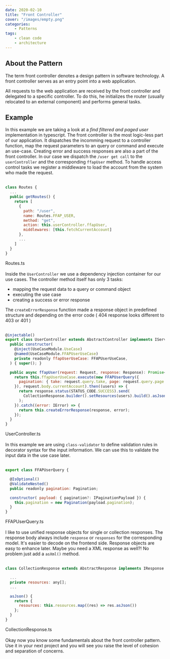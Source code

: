 ```yaml
---
date: 2020-02-10
title: "Front Controller"
cover: "/images/empty.png"
categories:
    - Patterns
tags:
    - clean code
    - architecture
---
```


## About the Pattern

The term front controller denotes a design pattern in software technology. A front controller serves as an entry point into a web application.

All requests to the web application are received by the front controller and delegated to a specific controller. To do this, he initializes the router (usually relocated to an external component) and performs general tasks.

## Example

In this example we are taking a look at a *find filtered and paged user* implementation in typescript. The front controller is the most logic-less part of our application. It dispatches the incomming request to a controller function, map the request parameters to an query or command and execute an use-case. Creating error and success responses are also a part of the front controller. In our case we dispatch the `/user get call` to the `userController` and the corresponding `ffapUser` method. To handle access control tasks we register a middleware to load the account from the system who made the request.
<br/><br/>
```javascript
class Routes {
  ...
  public getRoutes() {
    return [
      {
        path: "/user",
        name: Routes.FFAP_USER,
        method: "get",
        action: this.userController.ffapUser,
        middlewares: [this.fetchCurrentAccount]
      },
      ...
    ]
  }
}
```
Routes.ts
<br/><br/>
Inside the `UserController` we use a dependency injection container for our use cases. The controller method itself has only 3 tasks:
* mapping the request data to a query or command object
* executing the use case
* creating a success or error response

The `createErrorResponse` function made a response object in predefined structure and depending on the error code ( 404 response looks different to 403 or 401 )
<br/><br/>

```javascript
@injectable()
export class UserController extends AbstractController implements IServiceController {
  public constructor(
    @inject(UseCaseModule.UseCase)
    @named(UseCaseModule.FFAPUserUseCase)
    private readonly ffapUserUseCase: FFAPUserUseCase,
  ) { super(); }

  public async ffapUser(request: Request, response: Response): Promise<Response> {
    return this.ffapUserUseCase.execute(new FFAPUserQuery({
      pagination: { take: request.query.take, page: request.query.page },
    }), request.body.currentAccount).then((users) => {
      return response.status(STATUS_CODE.SUCCESS).send(
        CollectionResponse.builder().setResources(users).build().asJson()
      );
    }).catch((error: IError) => {
      return this.createErrorResponse(response, error);
    });
  }
}
```
UserController.ts
<br/><br/>
In this example we are using `class-validator` to define validation rules in decorator syntax for the input information. We can use this to validate the input data in the use case later.
<br/><br/>
```javascript
export class FFAPUserQuery {

  @IsOptional()
  @ValidateNested()
  public readonly pagination: Pagination;

  constructor( payload: { pagination?: IPaginationPayload }) {
    this.pagination = new Pagination(payload.pagination);
  }
}
```
FFAPUserQuery.ts
<br/><br/>
I like to use unified response objects for single or collection responses. The response body always include `response` or `responses` for the corresponding model. It's easier to decode on the frontend side. Response objects are easy to enhance later. Maybe you need a XML response as well?! No problem just add a `asXml()` method.
<br/><br/>
```javascript
class CollectionResponse extends AbstractResponse implements IResponse {

  ...
  private resources: any[];
  ...

  asJson() {
    return {
      resources: this.resources.map((res) => res.asJson())
    };
  }
}
```
CollectionResponse.ts
<br/><br/>
Okay now you know some fundamentals about the front controller pattern. Use it in your next project and you will see you raise the level of cohesion and separation of concerns.
